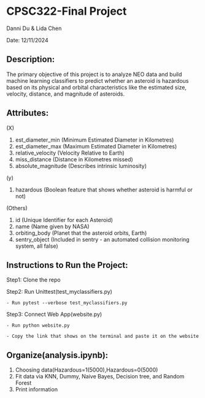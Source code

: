 # CPSC322-Final Project

Danni Du & Lida Chen

Date: 12/11/2024

## Description:
The primary objective of this project is to analyze NEO data and build machine learning classifiers to predict whether an asteroid is hazardous based on its physical and orbital characteristics like the estimated size, velocity, distance, and magnitude of asteroids.

## Attributes:
(X)
1. est_diameter_min (Minimum Estimated Diameter in Kilometres)
1. est_diameter_max (Maximum Estimated Diameter in Kilometres)
1. relative_velocity (Velocity Relative to Earth)
1. miss_distance (Distance in Kilometres missed)
1. absolute_magnitude (Describes intrinsic luminosity)

(y)
1. hazardous (Boolean feature that shows whether asteroid is harmful or not)

(Others)
1. id (Unique Identifier for each Asteroid)
1. name (Name given by NASA)
1. orbiting_body (Planet that the asteroid orbits, Earth)
1. sentry_object (Included in sentry - an automated collision monitoring system, all false)

## Instructions to Run the Project:
  Step1: Clone the repo
  
  Step2: Run Unittest(test_myclassifiers.py)
    
    - Run pytest --verbose test_myclassifiers.py
    
  Step3: Connect Web App(website.py)
    
    - Run python website.py
    
    - Copy the link that shows on the terminal and paste it on the website

## Organize(analysis.ipynb):
1. Choosing data(Hazardous=1(5000),Hazardous=0(5000)
2. Fit data via KNN, Dummy, Naive Bayes, Decision tree, and Random Forest
3. Print information 
